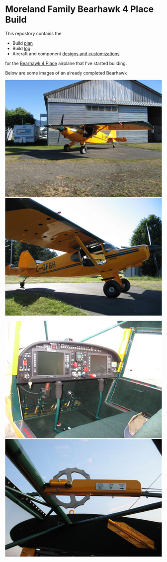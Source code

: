 # Moreland Family Bearhawk 4 Place Build

This repostory contains the 
 - Build [plan](plans/)
 - Build [log](logs/)
 - Aircraft and component [designs and customizations](designs/)
 
for the [Bearhawk 4 Place](http://https://bearhawkaircraft.com) airplane that I've started building.


Below are some images of an already completed Bearhawk

![](/assets/images/CGFBH1.jpg)![](/assets/images/CGFBH2.jpg)

![](/assets/images/CGFBH3.jpg)![](/assets/images/CGFBH4.jpg)

# 
